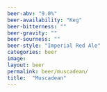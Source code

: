 ```yaml
---
beer-abv: "9.0%"
beer-availability: "Keg"
beer-bitterness: ""
beer-gravity: ""
beer-sourness: ""
beer-style: "Imperial Red Ale"
categories: beer
image: 
layout: beer
permalink: beer/muscadean/
title:  "Muscadean"
---
```

